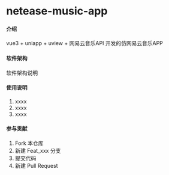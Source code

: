 # netease-music-app

#### 介绍
vue3 + uniapp + uview + 网易云音乐API 开发的仿网易云音乐APP

#### 软件架构
软件架构说明

#### 使用说明

1.  xxxx
2.  xxxx
3.  xxxx

#### 参与贡献

1.  Fork 本仓库
2.  新建 Feat_xxx 分支
3.  提交代码
4.  新建 Pull Request

